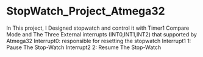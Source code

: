 # StopWatch_Project_Atmega32
In This project, I Designed stopwatch and control it with Timer1 Compare Mode and The Three External interrupts (INT0,INT1,INT2) that supported by Atmega32
Interrupt0: responsible for resetting the stopwatch
Interrupt1 1: Pause The Stop-Watch
Interrupt2 2: Resume The Stop-Watch
